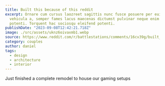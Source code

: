 ```yaml
---
title: Built this because of this reddit
excerpt: Ornare cum cursus laozreet sagittis nunc fusce posuere per euismod dis
  vehicula a, semper fames lacus maecenas dictumst pulvinar neque enim non
  potenti. Torquent hac sociosqu eleifend potenti.
publishDate: "2023-09-08T12:42:21.718Z"
image: ./src/assets/uknz6oivaxmb1.webp
source: https://www.reddit.com/r/battlestations/comments/16cv39g/built_this_because_of_this_reddit/
category: couples
author: daniel
tags:
  - design
  - architecture
  - interior
---
```

Just finished a complete remodel to house our gaming setups